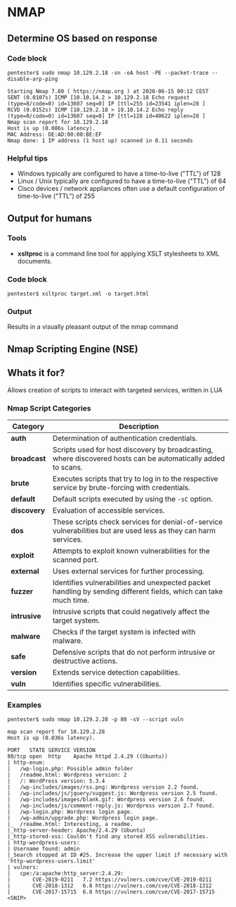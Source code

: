 # NMAP

## Determine OS based on response

### Code block
```
pentester$ sudo nmap 10.129.2.18 -sn -oA host -PE --packet-trace --disable-arp-ping

Starting Nmap 7.80 ( https://nmap.org ) at 2020-06-15 00:12 CEST
SENT (0.0107s) ICMP [10.10.14.2 > 10.129.2.18 Echo request (type=8/code=0) id=13607 seq=0] IP [ttl=255 id=23541 iplen=28 ]
RCVD (0.0152s) ICMP [10.129.2.18 > 10.10.14.2 Echo reply (type=0/code=0) id=13607 seq=0] IP [ttl=128 id=40622 iplen=28 ]
Nmap scan report for 10.129.2.18
Host is up (0.086s latency).
MAC Address: DE:AD:00:00:BE:EF
Nmap done: 1 IP address (1 host up) scanned in 0.11 seconds
```
### Helpful tips
- Windows typically are configured to have a time-to-live ("TTL") of 128
- Linux / Unix typically are configured to have a time-to-live ("TTL") of 64
- Cisco devices / network appliances often use a default configuration of time-to-live ("TTL") of 255

## Output for humans
### Tools
- **xsltproc** is a command line tool for applying XSLT stylesheets to XML documents. 

### Code block
```
pentester$ xsltproc target.xml -o target.html
```

### Output 
Results in a visually pleasant output of the nmap command

## Nmap Scripting Engine (NSE)

## Whats it for?
Allows creation of scripts to interact with targeted services, written in LUA

### Nmap Script Categories
| Category   | Description |
|------------|--------------------------------------------------------------------------------------------------------------------------------|
| **auth**   | Determination of authentication credentials. |
| **broadcast** | Scripts used for host discovery by broadcasting, where discovered hosts can be automatically added to scans. |
| **brute**  | Executes scripts that try to log in to the respective service by brute-forcing with credentials. |
| **default** | Default scripts executed by using the `-sC` option. |
| **discovery** | Evaluation of accessible services. |
| **dos** | These scripts check services for denial-of-service vulnerabilities but are used less as they can harm services. |
| **exploit** | Attempts to exploit known vulnerabilities for the scanned port. |
| **external** | Uses external services for further processing. |
| **fuzzer** | Identifies vulnerabilities and unexpected packet handling by sending different fields, which can take much time. |
| **intrusive** | Intrusive scripts that could negatively affect the target system. |
| **malware** | Checks if the target system is infected with malware. |
| **safe** | Defensive scripts that do not perform intrusive or destructive actions. |
| **version** | Extends service detection capabilities. |
| **vuln** | Identifies specific vulnerabilities. |

### Examples
```
pentester$ sudo nmap 10.129.2.28 -p 80 -sV --script vuln

map scan report for 10.129.2.28
Host is up (0.036s latency).

PORT   STATE SERVICE VERSION
80/tcp open  http    Apache httpd 2.4.29 ((Ubuntu))
| http-enum:
|   /wp-login.php: Possible admin folder
|   /readme.html: Wordpress version: 2
|   /: WordPress version: 5.3.4
|   /wp-includes/images/rss.png: Wordpress version 2.2 found.
|   /wp-includes/js/jquery/suggest.js: Wordpress version 2.5 found.
|   /wp-includes/images/blank.gif: Wordpress version 2.6 found.
|   /wp-includes/js/comment-reply.js: Wordpress version 2.7 found.
|   /wp-login.php: Wordpress login page.
|   /wp-admin/upgrade.php: Wordpress login page.
|_  /readme.html: Interesting, a readme.
|_http-server-header: Apache/2.4.29 (Ubuntu)
|_http-stored-xss: Couldn't find any stored XSS vulnerabilities.
| http-wordpress-users:
| Username found: admin
|_Search stopped at ID #25. Increase the upper limit if necessary with 'http-wordpress-users.limit'
| vulners:
|   cpe:/a:apache:http_server:2.4.29:
|     	CVE-2019-0211	7.2	https://vulners.com/cve/CVE-2019-0211
|     	CVE-2018-1312	6.8	https://vulners.com/cve/CVE-2018-1312
|     	CVE-2017-15715	6.8	https://vulners.com/cve/CVE-2017-15715
<SNIP>
```
